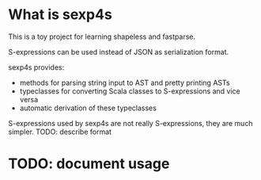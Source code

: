 # What is sexp4s 

This is a toy project for learning shapeless and fastparse.

S-expressions can be used instead of JSON as serialization format.

sexp4s provides:
- methods for parsing string input to AST and pretty printing ASTs
- typeclasses for converting Scala classes to S-expressions and vice versa
- automatic derivation of these typeclasses

S-expressions used by sexp4s are not really S-expressions, they are much simpler.
TODO: describe format

# TODO: document usage

